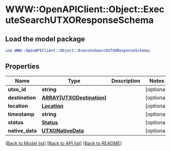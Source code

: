 # WWW::OpenAPIClient::Object::ExecuteSearchUTXOResponseSchema

## Load the model package
```perl
use WWW::OpenAPIClient::Object::ExecuteSearchUTXOResponseSchema;
```

## Properties
Name | Type | Description | Notes
------------ | ------------- | ------------- | -------------
**utxo_id** | **string** |  | [optional] 
**destination** | [**ARRAY[UTXODestination]**](UTXODestination.md) |  | [optional] 
**location** | [**Location**](Location.md) |  | [optional] 
**timestamp** | **string** |  | [optional] 
**status** | [**Status**](Status.md) |  | [optional] 
**native_data** | [**UTXONativeData**](UTXONativeData.md) |  | [optional] 

[[Back to Model list]](../README.md#documentation-for-models) [[Back to API list]](../README.md#documentation-for-api-endpoints) [[Back to README]](../README.md)


